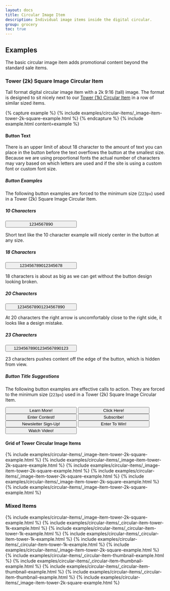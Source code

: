 ```yaml
---
layout: docs
title: Circular Image Item
description: Individual image items inside the digital circular.
group: grocery
toc: true
---
```


## Examples

The basic circular image item adds promotional content beyond the standard sale items.

### Tower (2k) Square Image Circular Item 

Tall format digital circular image item with a 2k 9:16 (tall) image. The format 
is designed to sit nicely next to our 
[Tower (1k) Circular Item](/docs/grocery/circulars/circular-item#tower-1k-circular-item) 
in a row of similar sized items. 

{% capture example %}
{% include examples/circular-items/_image-item-tower-2k-square-example.html %}
{% endcapture %}
{% include example.html content=example %}

#### Button Text

There is an upper limit of about 18 character to the amount of text you can place in the button 
before the text overflows the button at the smallest size. Because we are using proportional fonts 
the actual number of characters may vary based on which letters are used and if the site is using a 
custom font or custom font size. 

##### Button Examples

The following button examples are forced to the minimum size (`223px`) used in a 
Tower (2k) Square Image Circular Item.

<div class="row">
  <div class="col text-center">
    <h5>10 Characters</h5>
    <button class="circular-image-item-button btn btn-primary mb-2" style="width: 223px;">
      1234567890 <i class="icon-arrow-right"></i>
    </button>
    <p>Short text like the 10 character example will nicely center in the button at any size.</p>
  </div>
  <div class="col text-center">
    <h5>18 Characters</h5>
    <button class="circular-image-item-button btn btn-primary mb-2" style="width: 223px;">
      123456789012345678 <i class="icon-arrow-right"></i>
    </button>
    <p>18 characters is about as big as we can get without the button design looking broken.</p>
  </div>
  <div class="col text-center">
    <h5>20 Characters</h5>
    <button class="circular-image-item-button btn btn-primary mb-2" style="width: 223px;">
      12345678901234567890 <i class="icon-arrow-right"></i>
    </button>
    <p>At 20 characters the right arrow is uncomfortably close to the right side, it looks like a design mistake.</p>
   </div>
  <div class="col text-center">
    <h5>23 Characters</h5>
    <button class="circular-image-item-button btn btn-primary mb-2" style="width: 223px;">
      12345678901234567890123 <i class="icon-arrow-right"></i>
    </button>
    <p>23 characters pushes content off the edge of the button, which is hidden from view.</p>
  </div>
</div>

##### Button Title Suggestions

The following button examples are effective calls to action. They are forced to the minimum size 
(`223px`) used in a Tower (2k) Square Image Circular Item.

<button class="circular-image-item-button btn btn-primary mb-2" style="width: 223px;">
  Learn More! <i class="icon-arrow-right"></i>
</button>
<button class="circular-image-item-button btn btn-primary mb-2" style="width: 223px;">
  Click Here! <i class="icon-arrow-right"></i>
</button>
<button class="circular-image-item-button btn btn-primary mb-2" style="width: 223px;">
  Enter Contest! <i class="icon-arrow-right"></i>
</button>
<button class="circular-image-item-button btn btn-primary mb-2" style="width: 223px;">
  Subscribe! <i class="icon-arrow-right"></i>
</button>
<button class="circular-image-item-button btn btn-primary mb-2" style="width: 223px;">
  Newsletter Sign-Up! <i class="icon-arrow-right"></i>
</button>
<button class="circular-image-item-button btn btn-primary mb-2" style="width: 223px;">
  Enter To Win! <i class="icon-arrow-right"></i>
</button>
<button class="circular-image-item-button btn btn-primary mb-2" style="width: 223px;">
  Watch Video! <i class="icon-arrow-right"></i>
</button>

#### Grid of Tower Circular Image Items

<div class="bd-example">
  <div class="row">
    {% include examples/circular-items/_image-item-tower-2k-square-example.html %}
    {% include examples/circular-items/_image-item-tower-2k-square-example.html %}
    {% include examples/circular-items/_image-item-tower-2k-square-example.html %}
    {% include examples/circular-items/_image-item-tower-2k-square-example.html %}
    {% include examples/circular-items/_image-item-tower-2k-square-example.html %}
    {% include examples/circular-items/_image-item-tower-2k-square-example.html %}
  </div>
</div>

### Mixed Items

<div class="bd-example">
  <div class="row">
    {% include examples/circular-items/_image-item-tower-2k-square-example.html %}
    {% include examples/circular-items/_circular-item-tower-1k-example.html %}
    {% include examples/circular-items/_circular-item-tower-1k-example.html %}
    {% include examples/circular-items/_circular-item-tower-1k-example.html %}
    {% include examples/circular-items/_circular-item-tower-1k-example.html %}
    {% include examples/circular-items/_image-item-tower-2k-square-example.html %}
    {% include examples/circular-items/_circular-item-thumbnail-example.html %}
    {% include examples/circular-items/_circular-item-thumbnail-example.html %}
    {% include examples/circular-items/_circular-item-thumbnail-example.html %}
    {% include examples/circular-items/_circular-item-thumbnail-example.html %}
    {% include examples/circular-items/_image-item-tower-2k-square-example.html %}
  </div>
</div>
